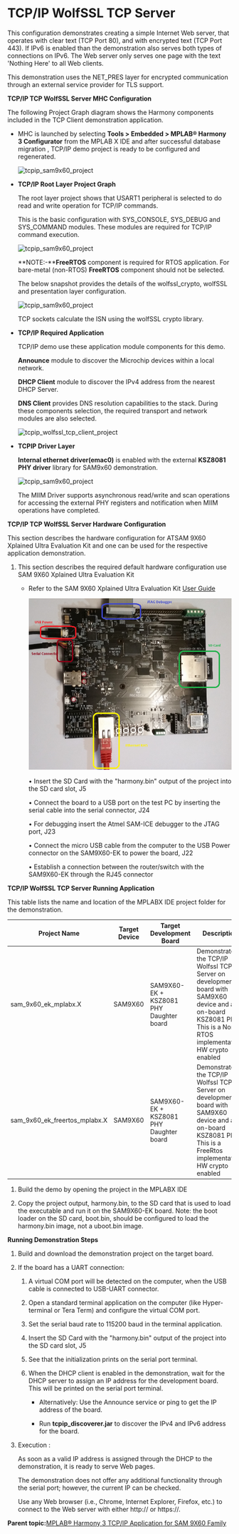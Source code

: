 # TCP/IP WolfSSL TCP Server

This configuration demonstrates creating a simple Internet Web server, that operates with clear text \(TCP Port 80\), and with encrypted text \(TCP Port 443\). If IPv6 is enabled than the demonstration also serves both types of connections on IPv6. The Web server only serves one page with the text 'Nothing Here' to all Web clients.

This demonstration uses the NET\_PRES layer for encrypted communication through an external service provider for TLS support.

**TCP/IP TCP WolfSSL Server MHC Configuration**

The following Project Graph diagram shows the Harmony components included in the TCP Client demonstration application.

-   MHC is launched by selecting **Tools \> Embedded \> MPLAB® Harmony 3 Configurator** from the MPLAB X IDE and after successful database migration , TCP/IP demo project is ready to be configured and regenerated.

    ![tcpip_sam9x60_project](../../docs/GUID-B704D892-2311-4059-B8CC-42419969671F-low.png)

-   **TCP/IP Root Layer Project Graph**

    The root layer project shows that USART1 peripheral is selected to do read and write operation for TCP/IP commands.

    This is the basic configuration with SYS\_CONSOLE, SYS\_DEBUG and SYS\_COMMAND modules. These modules are required for TCP/IP command execution.

    ![tcpip_sam9x60_project](../../docs/GUID-C317C90A-2BB1-4C99-82ED-D08718B7A703-low.png)

    **NOTE:-****FreeRTOS** component is required for RTOS application. For bare-metal \(non-RTOS\) **FreeRTOS** component should not be selected.

    The below snapshot provides the details of the wolfssl\_crypto, wolfSSL and presentation layer configuration.

    ![tcpip_sam9x60_project](../../docs/GUID-EFC6F748-3987-40B5-9885-BFDA8962E1B8-low.png)

    TCP sockets calculate the ISN using the wolfSSL crypto library.

-   **TCP/IP Required Application**

    TCP/IP demo use these application module components for this demo.

    **Announce** module to discover the Microchip devices within a local network.

    **DHCP Client** module to discover the IPv4 address from the nearest DHCP Server.

    **DNS Client** provides DNS resolution capabilities to the stack. During these components selection, the required transport and network modules are also selected.

    ![tcpip_wolfssl_tcp_client_project](../../docs/GUID-87D3ED53-381F-423B-8AF1-52733CFA951A-low.png)

-   **TCPIP Driver Layer**

    **Internal ethernet driver\(emac0\)** is enabled with the external **KSZ8081 PHY driver** library for SAM9x60 demonstration.

    ![tcpip_sam9x60_project](../../docs/GUID-CF42C6A6-0889-47EF-88FF-12F44B24E145-low.png)

    The MIIM Driver supports asynchronous read/write and scan operations for accessing the external PHY registers and notification when MIIM operations have completed.


**TCP/IP TCP WolfSSL Server Hardware Configuration**

This section describes the hardware configuration for ATSAM 9X60 Xplained Ultra Evaluation Kit and one can be used for the respective application demonstration.

1.  This section describes the required default hardware configuration use SAM 9X60 Xplained Ultra Evaluation Kit

    -   Refer to the SAM 9X60 Xplained Ultra Evaluation Kit [User Guide](https://ww1.microchip.com/downloads/en/DeviceDoc/SAM9X60-EK-UG-DS50002907B.pdf)

        ![required_hardware](../../docs/GUID-4D799D4B-A6DB-4B08-BB9D-9F94F5993213-low.png)

        • Insert the SD Card with the "harmony.bin" output of the project into the SD card slot, J5

        • Connect the board to a USB port on the test PC by inserting the serial cable into the serial connector, J24

        • For debugging insert the Atmel SAM-ICE debugger to the JTAG port, J23

        • Connect the micro USB cable from the computer to the USB Power connector on the SAM9X60-EK to power the board, J22

        • Establish a connection between the router/switch with the SAM9X60-EK through the RJ45 connector


**TCP/IP WolfSSL TCP Server Running Application**

This table lists the name and location of the MPLABX IDE project folder for the demonstration.

|Project Name|Target Device|Target Development Board|Description|
|------------|-------------|------------------------|-----------|
|sam\_9x60\_ek\_mplabx.X|SAM9X60|SAM9X60-EK + KSZ8081 PHY Daughter board|Demonstrates the TCP/IP Wolfssl TCP Server on development board with SAM9X60 device and an on-board KSZ8081 PHY. This is a Non-RTOS implementation. HW crypto enabled|
|sam\_9x60\_ek\_freertos\_mplabx.X|SAM9X60|SAM9X60-EK + KSZ8081 PHY Daughter board|Demonstrates the TCP/IP Wolfssl TCP Server on development board with SAM9X60 device and an on-board KSZ8081 PHY. This is a FreeRtos implementation. HW crypto enabled|

1.  Build the demo by opening the project in the MPLABX IDE

2.  Copy the project output, harmony.bin, to the SD card that is used to load the executable and run it on the SAM9X60-EK board. Note: the boot loader on the SD card, boot.bin, should be configured to load the harmony.bin image, not a uboot.bin image.


**Running Demonstration Steps**

1.  Build and download the demonstration project on the target board.

2.  If the board has a UART connection:

    1.  A virtual COM port will be detected on the computer, when the USB cable is connected to USB-UART connector.

    2.  Open a standard terminal application on the computer \(like Hyper-terminal or Tera Term\) and configure the virtual COM port.

    3.  Set the serial baud rate to 115200 baud in the terminal application.

    4. Insert the SD Card with the "harmony.bin" output of the project into the SD card slot, J5

    5.  See that the initialization prints on the serial port terminal.

    6.  When the DHCP client is enabled in the demonstration, wait for the DHCP server to assign an IP address for the development board. This will be printed on the serial port terminal.

        -   Alternatively: Use the Announce service or ping to get the IP address of the board.

        -   Run **tcpip\_discoverer.jar** to discover the IPv4 and IPv6 address for the board.

3.  Execution :

    As soon as a valid IP address is assigned through the DHCP to the demonstration, it is ready to serve Web pages.

    The demonstration does not offer any additional functionality through the serial port; however, the current IP can be checked.

    Use any Web browser \(i.e., Chrome, Internet Explorer, Firefox, etc.\) to connect to the Web server with either http:// or https://.


**Parent topic:**[MPLAB® Harmony 3 TCP/IP Application for SAM 9X60 Family](../../docs/GUID-E9DE90C9-151B-4975-A6F1-B20C092FDE6A.md)

